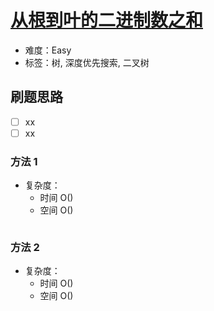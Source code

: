 # [从根到叶的二进制数之和](https://leetcode-cn.com/problems/sum-of-root-to-leaf-binary-numbers/)

- 难度：Easy
- 标签：树, 深度优先搜索, 二叉树

## 刷题思路

- [ ] xx
- [ ] xx

### 方法 1

- 复杂度：
    - 时间 O()
    - 空间 O()

``` js

```

### 方法 2

- 复杂度：
    - 时间 O()
    - 空间 O()

``` js

```
